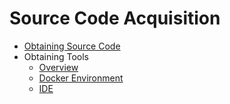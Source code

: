 # Source Code Acquisition

- [Obtaining Source Code](sourcecode-acquire.md)
- Obtaining Tools
    - [Overview](gettools-overview.md)
    - [Docker Environment](gettools-acquire.md)
    - [IDE](gettools-ide.md)
